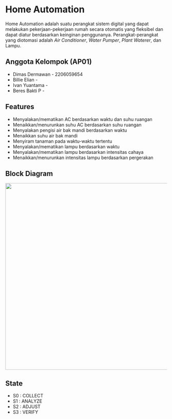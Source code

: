 # Home Automation

Home Automation adalah suatu perangkat sistem digital yang dapat melakukan pekerjaan-pekerjaan rumah secara otomatis yang fleksibel dan dapat diatur berdasarkan keinginan penggunanya. Perangkat-perangkat yang diotomasi adalah _Air Conditioner_, _Water Pumper_, _Plant Waterer_, dan Lampu.


## Anggota Kelompok (AP01)

- Dimas Dermawan - 2206059654
- Billie Elian   - 
- Ivan Yuantama  - 
- Beres Bakti P  - 


## Features

- Menyalakan/mematikan AC berdasarkan waktu dan suhu ruangan
- Menaikkan/menurunkan suhu AC berdasarkan suhu ruangan
- Menyalakan pengisi air bak mandi berdasarkan waktu
- Menaikkan suhu air bak mandi
- Menyiram tanaman pada waktu-waktu tertentu
- Menyalakan/mematikan lampu berdasarkan waktu
- Menyalakan/mematikan lampu berdasarkan intensitas cahaya
- Menaikkan/menurunkan intensitas lampu berdasarkan pergerakan


## Block Diagram

<image src="./image/BlockDiagram.png" width="580" />

## State
- S0 : COLLECT
- S1 : ANALYZE
- S2 : ADJUST
- S3 : VERIFY

